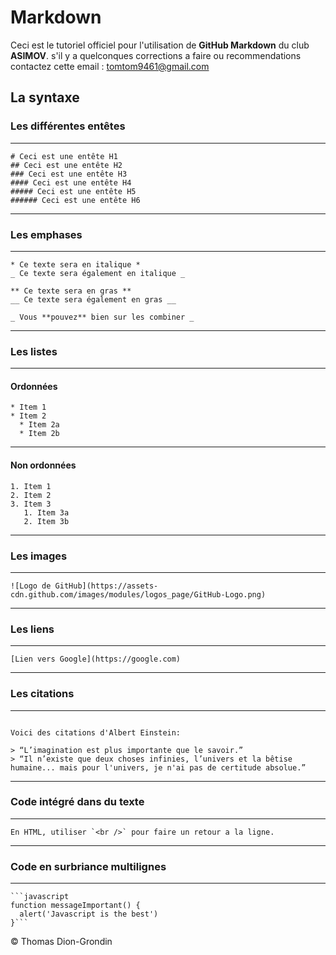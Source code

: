 # Markdown
Ceci est le tutoriel officiel pour l'utilisation de **GitHub Markdown** du club **ASIMOV**. s'il y a quelconques corrections a faire ou recommendations contactez cette email : 
[tomtom9461@gmail.com](#tomtom9461@gmail.com)

## La syntaxe

### Les différentes entêtes


****



```
# Ceci est une entête H1
## Ceci est une entête H2
### Ceci est une entête H3
#### Ceci est une entête H4
##### Ceci est une entête H5
###### Ceci est une entête H6

```
****

### Les emphases

****

```
* Ce texte sera en italique *
_ Ce texte sera également en italique _

** Ce texte sera en gras **
__ Ce texte sera également en gras __

_ Vous **pouvez** bien sur les combiner _

```
****

### Les listes

****

#### Ordonnées


```
* Item 1
* Item 2
  * Item 2a
  * Item 2b

```

****

#### Non ordonnées


```
1. Item 1
2. Item 2
3. Item 3
   1. Item 3a
   2. Item 3b

```

****

### Les images

****

```
![Logo de GitHub](https://assets-cdn.github.com/images/modules/logos_page/GitHub-Logo.png)

```

**** 

### Les liens

****

```
[Lien vers Google](https://google.com)

```

****

### Les citations

****

```

Voici des citations d'Albert Einstein:

> “L’imagination est plus importante que le savoir.”
> “Il n’existe que deux choses infinies, l’univers et la bêtise humaine... mais pour l'univers, je n'ai pas de certitude absolue.”

```

****

### Code intégré dans du texte

****

```
En HTML, utiliser `<br />` pour faire un retour a la ligne.

```

****

### Code en surbriance multilignes

****

```
```javascript
function messageImportant() {
  alert('Javascript is the best')
}```
```

&copy; Thomas Dion-Grondin



